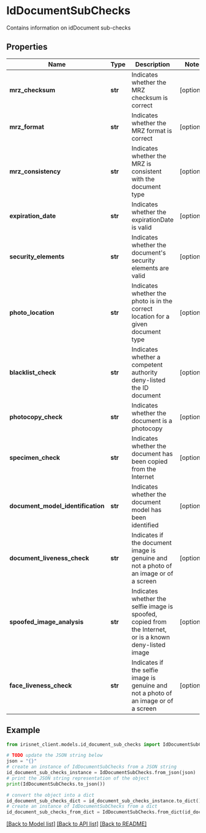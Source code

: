 # IdDocumentSubChecks

Contains information on idDocument sub-checks

## Properties

Name | Type | Description | Notes
------------ | ------------- | ------------- | -------------
**mrz_checksum** | **str** | Indicates whether the MRZ checksum is correct | [optional] 
**mrz_format** | **str** | Indicates whether the MRZ format is correct | [optional] 
**mrz_consistency** | **str** | Indicates whether the MRZ is consistent with the document type | [optional] 
**expiration_date** | **str** | Indicates whether the expirationDate is valid | [optional] 
**security_elements** | **str** | Indicates whether the document&#39;s security elements are valid | [optional] 
**photo_location** | **str** | Indicates whether the photo is in the correct location for a given document type | [optional] 
**blacklist_check** | **str** | Indicates whether a competent authority deny-listed the ID document | [optional] 
**photocopy_check** | **str** | Indicates whether the document is a photocopy | [optional] 
**specimen_check** | **str** | Indicates whether the document has been copied from the Internet | [optional] 
**document_model_identification** | **str** | Indicates whether the document model has been identified | [optional] 
**document_liveness_check** | **str** | Indicates if the document image is genuine and not a photo of an image or of a screen | [optional] 
**spoofed_image_analysis** | **str** | Indicates whether the selfie image is spoofed, copied from the Internet, or is a known deny-listed image | [optional] 
**face_liveness_check** | **str** | Indicates if the selfie image is genuine and not a photo of an image or of a screen | [optional] 

## Example

```python
from irisnet_client.models.id_document_sub_checks import IdDocumentSubChecks

# TODO update the JSON string below
json = "{}"
# create an instance of IdDocumentSubChecks from a JSON string
id_document_sub_checks_instance = IdDocumentSubChecks.from_json(json)
# print the JSON string representation of the object
print(IdDocumentSubChecks.to_json())

# convert the object into a dict
id_document_sub_checks_dict = id_document_sub_checks_instance.to_dict()
# create an instance of IdDocumentSubChecks from a dict
id_document_sub_checks_from_dict = IdDocumentSubChecks.from_dict(id_document_sub_checks_dict)
```
[[Back to Model list]](../README.md#documentation-for-models) [[Back to API list]](../README.md#documentation-for-api-endpoints) [[Back to README]](../README.md)


